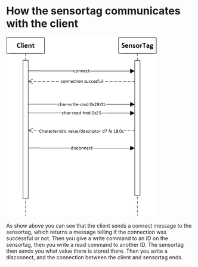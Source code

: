 How the sensortag communicates with the client
=============================================

![Sequens Diagram For Reading Temp Sensor Value](Sequence-diagram-of-sensortag-communication.png "Hello Kitty")



As show above you can see that the client sends a connect message to the sensortag, which returns a message telling if the connection was successful or not.
Then you give a write command to an ID on the sensortag, then you write a read command to another ID.
The sensortag then sends you what value there is stored there.
Then you write a disconnect, and the connection between the client and sensortag ends.